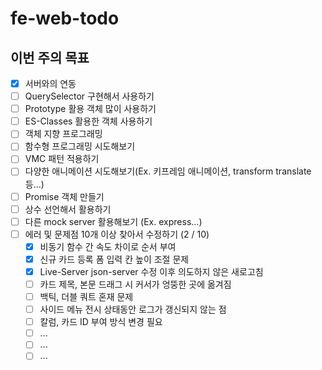 # fe-web-todo

## 이번 주의 목표

- [x] 서버와의 연동
- [ ] QuerySelector 구현해서 사용하기
- [ ] Prototype 활용 객체 많이 사용하기
- [ ] ES-Classes 활용한 객체 사용하기
- [ ] 객체 지향 프로그래밍
- [ ] 함수형 프로그래밍 시도해보기
- [ ] VMC 패턴 적용하기
- [ ] 다양한 애니메이션 시도해보기(Ex. 키프레임 애니메이션, transform translate 등...)
- [ ] Promise 객체 만들기
- [ ] 상수 선언해서 활용하기
- [ ] 다른 mock server 활용해보기 (Ex. express...)
- [ ] 에러 및 문제점 10개 이상 찾아서 수정하기 (2 / 10)
  - [x] 비동기 함수 간 속도 차이로 순서 부여
  - [x] 신규 카드 등록 폼 입력 칸 높이 조절 문제
  - [x] Live-Server json-server 수정 이후 의도하지 않은 새로고침
  - [ ] 카드 제목, 본문 드래그 시 커서가 엉뚱한 곳에 옮겨짐
  - [ ] 백틱, 더블 쿼트 혼재 문제
  - [ ] 사이드 메뉴 전시 상태동안 로그가 갱신되지 않는 점
  - [ ] 칼럼, 카드 ID 부여 방식 변경 필요
  - [ ] ...
  - [ ] ...
  - [ ] ...
